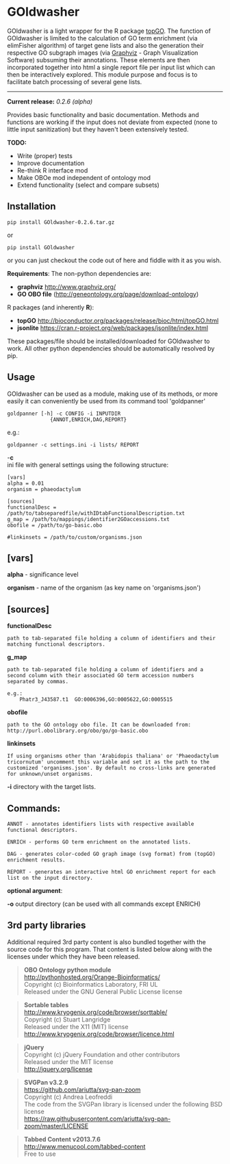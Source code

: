 

GOldwasher
=======

GOldwasher is a light wrapper for the R package 
[topGO](https://bioconductor.org/packages/release/bioc/html/topGO.html). The 
function of GOldwasher is limited to the calculation of GO term enrichment 
(via elimFisher algorithm) of target gene lists and also the generation their 
respective GO subgraph images (via 
[Graphviz](http://www.graphviz.org/) - Graph Visualization Software) 
subsuming their annotations. These elements are then incorporated together into 
html a single report file per input list which can then be  interactively 
explored. This module purpose and focus is to facilitate batch processing of 
several gene lists.

----------

**Current release:** *0.2.6 (alpha)*

Provides basic functionality and basic documentation. Methods and functions 
are working if the input does not deviate from expected (none to little input 
sanitization) but they haven't been extensively tested.


**TODO:**
  
- Write (proper) tests
- Improve documentation
- Re-think R interface mod
- Make OBOe mod independent of ontology mod
- Extend functionality (select and compare subsets)




Installation
------------

    pip install GOldwasher-0.2.6.tar.gz

or

    pip install GOldwasher

or you can just checkout the code out of here and fiddle with it as you wish.

**Requirements**:
The non-python dependencies are:

- **graphviz** http://www.graphviz.org/
- **GO OBO file** (http://geneontology.org/page/download-ontology)

R packages (and inherently **R**):

- **topGO** http://bioconductor.org/packages/release/bioc/html/topGO.html 
- **jsonlite** https://cran.r-project.org/web/packages/jsonlite/index.html

These packages/file should be installed/downloaded for GOldwasher to work. All 
other python dependencies should be automatically resolved by pip.




Usage
-----

GOldwasher can be used as a module, making use of its methods, or more easily
it can conveniently be used from its command tool 'goldpanner'


    goldpanner [-h] -c CONFIG -i INPUTDIR
                  {ANNOT,ENRICH,DAG,REPORT}
 e.g.:

    goldpanner -c settings.ini -i lists/ REPORT

-**c**  
ini file with general settings using the following structure:


    [vars]
    alpha = 0.01  
    organism = phaeodactylum

    [sources]
    functionalDesc = /path/to/tabseparedfile/withIDtabFunctionalDescription.txt
    g_map = /path/to/mappings/identifier2GOaccessions.txt
    obofile = /path/to/go-basic.obo

    #linkinsets = /path/to/custom/organisms.json

**[vars]**
---

**alpha** - significance level  

**organism** - name of the organism (as key name on 'organisms.json')

**[sources]**
---

**functionalDesc** 

    path to tab-separated file holding a column of identifiers and their matching functional descriptors. 

**g_map** 

    path to tab-separated file holding a column of identifiers and a second column with their associated GO term accession numbers separated by commas.            

    e.g.:
        Phatr3_J43587.t1  GO:0006396,GO:0005622,GO:0005515 

**obofile** 

    path to the GO ontology obo file. It can be downloaded from: http://purl.obolibrary.org/obo/go/go-basic.obo


**linkinsets**

    If using organisms other than 'Arabidopis thaliana' or 'Phaeodactylum tricornutum' uncomment this variable and set it as the path to the customized 'organisms.json'. By default no cross-links are generated for unknown/unset organisms.


**-i** directory with the target lists.


  **Commands**:
  ---

    ANNOT - annotates identifiers lists with respective available functional descriptors.

    ENRICH - performs GO term enrichment on the annotated lists.

    DAG - generates color-coded GO graph image (svg format) from (topGO) enrichment results.

    REPORT - generates an interactive html GO enrichment report for each list on the input directory.  



**optional argument**:

**-o** output directory (can be used with all commands except ENRICH)







3rd party libraries
-------

Additional required 3rd party content is also bundled together with the source 
code for this program. That content is listed below along with the licenses 
under which they have been released.

> **OBO Ontology python module**  
http://pythonhosted.org/Orange-Bioinformatics/  
Copyright (c) Bioinformatics Laboratory, FRI UL  
Released under the GNU General Public License license

> **Sortable tables**  
http://www.kryogenix.org/code/browser/sorttable/  
Copyright (c) Stuart Langridge   
Released under the X11 (MIT) license  
http://www.kryogenix.org/code/browser/licence.html  

> **jQuery**  
  Copyright (c) jQuery Foundation and other contributors  
  Released under the MIT license  
  http://jquery.org/license  

> **SVGPan v3.2.9**  
  https://github.com/ariutta/svg-pan-zoom  
  Copyright (c) Andrea Leofreddi  
  The code from the SVGPan library is licensed under the following BSD license  
  https://raw.githubusercontent.com/ariutta/svg-pan-zoom/master/LICENSE  

> **Tabbed Content v2013.7.6**  
  http://www.menucool.com/tabbed-content  
  Free to use
